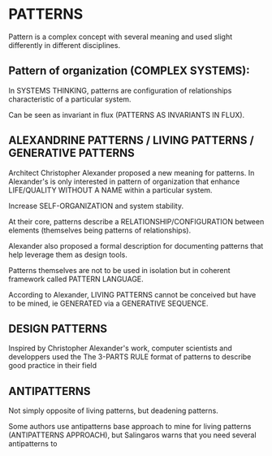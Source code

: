 # PATTERNS

Pattern is a complex concept with several meaning and used slight differently in different disciplines.

## Pattern of organization (COMPLEX SYSTEMS): 

In SYSTEMS THINKING, patterns are configuration of relationships characteristic of a particular system.

Can be seen as invariant in flux (PATTERNS AS INVARIANTS IN FLUX).

## ALEXANDRINE PATTERNS / LIVING PATTERNS / GENERATIVE PATTERNS 

Architect Christopher Alexander proposed a new meaning for patterns. In Alexander's is only interested in pattern of organization that enhance LIFE/QUALITY WITHOUT A NAME within a particular system. 

Increase SELF-ORGANIZATION and system stability.

At their core, patterns describe a RELATIONSHIP/CONFIGURATION between elements (themselves being patterns of relationships).

Alexander also proposed a formal description for documenting patterns that help leverage them as design tools.

Patterns themselves are not to be used in isolation but in coherent framework called PATTERN LANGUAGE.

According to Alexander, LIVING PATTERNS cannot be conceived but have to be mined, ie GENERATED via a GENERATIVE SEQUENCE.

## DESIGN PATTERNS

Inspired by Christopher Alexander's work, computer scientists and developpers used the The 3-PARTS RULE format of patterns to describe good practice in their field 


## ANTIPATTERNS

Not simply opposite of living patterns, but deadening patterns. 

Some authors use antipatterns base approach to mine for living patterns (ANTIPATTERNS APPROACH), but Salingaros warns that you need several antipatterns to 

